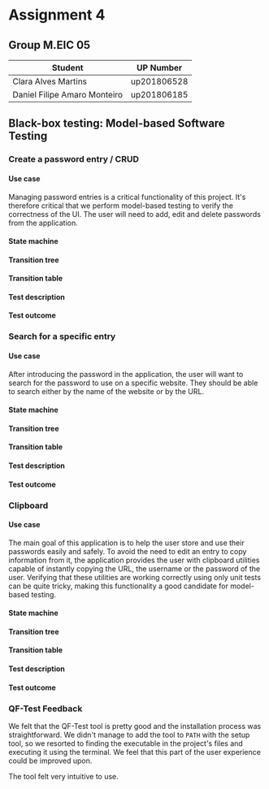 # Assignment 4

## Group M.EIC 05

| Student | UP Number |
| --- | --- |
| Clara Alves Martins | up201806528 |
| Daniel Filipe Amaro Monteiro | up201806185 |

## Black-box testing: Model-based Software Testing

### Create a password entry / CRUD

#### Use case

Managing password entries is a critical functionality of this project. It's therefore critical that we perform model-based testing to verify the correctness of the UI. The user will need to add, edit and delete passwords from the application.

#### State machine

#### Transition tree

#### Transition table

#### Test description

#### Test outcome

### Search for a specific entry

#### Use case

After introducing the password in the application, the user will want to search for the password to use on a specific website. They should be able to search either by the name of the website or by the URL.

#### State machine

#### Transition tree

#### Transition table

#### Test description

#### Test outcome

### Clipboard

#### Use case

The main goal of this application is to help the user store and use their passwords easily and safely.
To avoid the need to edit an entry to copy information from it, the application provides the user with clipboard utilities
capable of instantly copying the URL, the username or the password of the user.
Verifying that these utilities are working correctly using only unit tests can be quite tricky, making this functionality a good candidate for model-based testing.

#### State machine

#### Transition tree

#### Transition table

#### Test description

#### Test outcome

### QF-Test Feedback

We felt that the QF-Test tool is pretty good and the installation process was straightforward. We didn't manage to add the tool to `PATH` with the setup tool, so we resorted to finding the executable in the project's files and executing it using the terminal. We feel that this part of the user experience could be improved upon.

The tool felt very intuitive to use.
